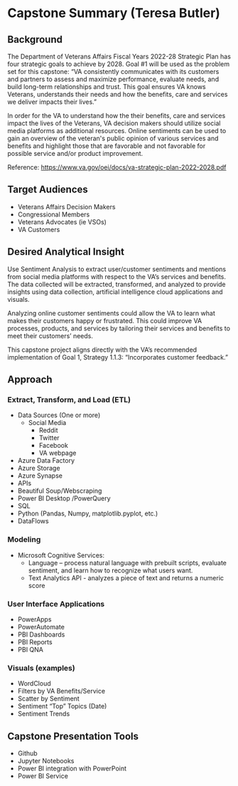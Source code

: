 # Capstone Summary (Teresa Butler)
## Background
The Department of Veterans Affairs Fiscal Years 2022-28 Strategic Plan has four strategic goals to achieve by 2028.  Goal #1 will be used as the problem set for this capstone: “VA consistently communicates with its customers and partners to assess and maximize performance, evaluate needs, and build long-term relationships and trust.  This goal ensures VA knows Veterans, understands their needs and how the benefits, care and services we deliver impacts their lives.”  

In order for the VA to understand how the their benefits, care and services impact the lives of the Veterans, VA decision makers should utilize social media platforms as additional resources.  Online sentiments can be used to gain an overview of the veteran's public opinion of various services and benefits and highlight those that are favorable and not favorable for possible service and/or product improvement.  

Reference:  https://www.va.gov/oei/docs/va-strategic-plan-2022-2028.pdf 

## Target Audiences
- Veterans Affairs Decision Makers
- Congressional Members
- Veterans Advocates (ie VSOs)
- VA Customers

## Desired Analytical Insight
Use Sentiment Analysis to extract user/customer sentiments and mentions from social media platforms with respect to the VA’s services and benefits.  The data collected will be extracted, transformed, and analyzed to provide insights using data collection, artificial intelligence cloud applications and visuals. 

Analyzing online customer sentiments could allow the VA to learn what makes their customers happy or frustrated.  This could improve VA processes, products, and services by tailoring their services and benefits to meet their customers’ needs.  

This capstone project aligns directly with the VA’s recommended implementation of Goal 1, Strategy 1.1.3:  “Incorporates customer feedback.” 

## Approach
### Extract, Transform, and Load (ETL)
- Data Sources (One or more)
    - Social Media
        - Reddit
        - Twitter
        - Facebook
        - VA webpage
- Azure Data Factory
- Azure Storage
- Azure Synapse
- APIs
- Beautiful Soup/Webscraping
- Power BI Desktop /PowerQuery
- SQL
- Python (Pandas, Numpy, matplotlib.pyplot, etc.)
- DataFlows 

### Modeling
- Microsoft Cognitive Services: 
    - Language – process natural language with prebuilt scripts, evaluate sentiment, and learn how to recognize what users want.
    - Text Analytics API - analyzes a piece of text and returns a numeric score

### User Interface Applications
- PowerApps
- PowerAutomate
- PBI Dashboards
- PBI Reports 
- PBI QNA

### Visuals (examples)
- WordCloud
- Filters by VA Benefits/Service
- Scatter by Sentiment
- Sentiment “Top” Topics (Date)
- Sentiment Trends

## Capstone Presentation Tools
- Github
- Jupyter Notebooks
- Power BI integration with PowerPoint
- Power BI Service

